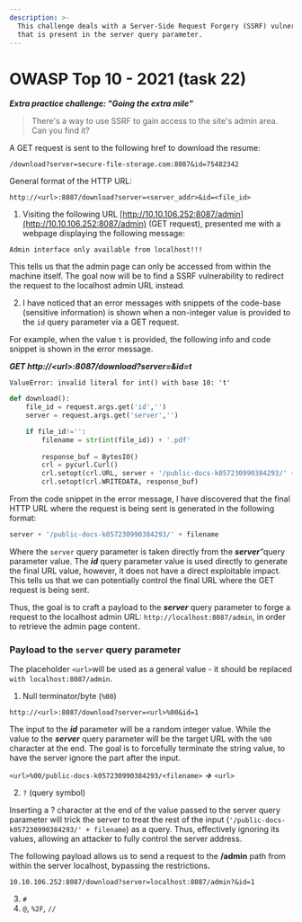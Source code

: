 ```yaml
---
description: >-
  This challenge deals with a Server-Side Request Forgery (SSRF) vulnerability
  that is present in the server query parameter.
---
```


# OWASP Top 10 - 2021 (task 22)

_**Extra practice challenge: "Going the extra mile"**_

> There's a way to use SSRF to gain access to the site's admin area. Can you find it?

A GET request is sent to the following href to download the resume:

`/download?server=secure-file-storage.com:8087&id=75482342`

General format of the HTTP URL:

`http://<url>:8087/download?server=<server_addr>&id=<file_id>`



1. Visiting the following URL [http://10.10.106.252:8087/admin](http://10.10.106.252:8087/admin) (GET request), presented me with a webpage displaying the following message:&#x20;

`Admin interface only available from localhost!!!`

This tells us that the admin page can only be accessed from within the machine itself. The goal now will be to find a SSRF vulnerability to redirect the request to the localhost admin URL instead.

2. I have noticed that an error messages with snippets of the code-base (sensitive information) is shown when a non-integer value is provided to the `id` query parameter via a GET request.&#x20;

For example, when the value `t` is provided, the following info and code snippet is shown in the error message.&#x20;

_**GET http://\<url>:8087/download?server=\&id=t**_

`ValueError: invalid literal for int() with base 10: 't'`

```python
def download():
    file_id = request.args.get('id','')
    server = request.args.get('server','')

    if file_id!='':
        filename = str(int(file_id)) + '.pdf'
        
        response_buf = BytesIO()
        crl = pycurl.Curl()
        crl.setopt(crl.URL, server + '/public-docs-k057230990384293/' + filename)
        crl.setopt(crl.WRITEDATA, response_buf)
```

From the code snippet in the error message, I have discovered that the final HTTP URL where the request is being sent is generated in the following format:

```python
server + '/public-docs-k057230990384293/' + filename
```

Where the `server` query parameter is taken directly from the _**server**"_&#x71;uery parameter value. The _**id**_ query parameter value is used directly to generate the final URL value, however, it does not have a direct exploitable impact. This tells us that we can potentially control the final URL where the GET request is being sent.

Thus, the goal is to craft a payload to the _**server**_ query parameter to forge a request to the localhost admin URL: `http://localhost:8087/admin`, in order to retrieve the admin page content`.`

### Payload to the `server` query parameter

The placeholder `<url>`will be used as a general value - it should be replaced `with localhost:8087/admin`.

1. Null terminator/byte (`%00`)

`http://<url>:8087/download?server=<url>%00&id=1`

The input to the _**id**_ parameter will be a random integer value. While the value to the _**server**_ query parameter will be the target URL with the `%00` character at the end. The goal is to forcefully terminate the string value, to have the server ignore the part after the input.

`<url>%00/public-docs-k057230990384293/<filename>` _**->**_ `<url>`

2. `?` (query symbol)

Inserting a ? character at the end of the value passed to the server query parameter will trick the server to treat the rest of the input (`'/public-docs-k057230990384293/' + filename`) as a query. Thus, effectively ignoring its values, allowing an attacker to fully control the server address.

The following payload allows us to send a request to the **/admin** path from within the server localhost, bypassing the restriction&#x73;**.**

`10.10.106.252:8087/download?server=localhost:8087/admin?&id=1`



3. `#`
4. `@`, `%2F`, `//`

